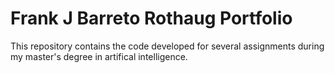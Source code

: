# Frank J Barreto Rothaug Portfolio
This repository contains the code developed for several assignments during my master's degree in artifical intelligence.
